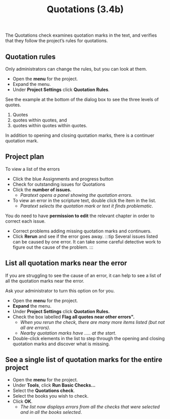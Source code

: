 ﻿---
title: Quotations (3.4b)
---
The Quotations check examines quotation marks in the text, and verifies that they follow the project’s rules for quotations.

## Quotation rules

Only administrators can change the rules, but you can look at them.

-   Open the **menu** for the project.
-   Expand the menu.
-   Under **Project Settings** click **Quotation Rules**.

See the example at the bottom of the dialog box to see the three levels of quotes.

1.  Quotes
2.  quotes within quotes, and
3.  quotes within quotes within quotes.

In addition to opening and closing quotation marks, there is a continuer quotation mark.

## Project plan

To view a list of the errors

-   Click the blue Assignments and progress button
-   Check for outstanding issues for Quotations
-   Click the **number of issues.**  
    -  *Paratext opens a panel showing the quotation errors*.
-   To view an error in the scripture text, double click the item in the list.  
    -  *Paratext selects the quotation mark or text it finds problematic*.

You do need to have **permission to edit** the relevant chapter in order to correct each issue.

-   Correct problems adding missing quotation marks and continuers.
-   Click **Rerun** and see if the error goes away.
:::tip
Several issues listed can be caused by one error. It can take some careful detective work to figure out the cause of the problem.
:::

## List all quotation marks near the error

If you are struggling to see the cause of an error, it can help to see a list of all the quotation marks near the error.

Ask your administrator to turn this option on for you.

-   Open the **menu** for the project.
-   **Expand** the menu.
-   Under **Project Settings** click **Quotation Rules.**
-   Check the box labelled **Flag all quotes near other errors".**  
    -  *When you rerun the check, there are many more items listed (but not all are errors)*.  
    -  *Nearby quotation marks have ..... at the start*.
-   Double-click elements in the list to step through the opening and closing quotation marks and discover what is missing.

## See a single list of quotation marks for the entire project

-   Open the **menu** for the project.
-   Under **Tools**, click **Run Basic Checks…**
-   Select the **Quotations check**.
-   Select the books you wish to check.
-   Click **OK**.  
    -  *The list now displays errors from all the checks that were selected and in all the books selected*.

